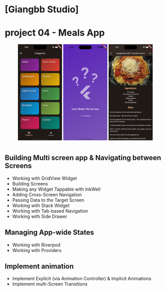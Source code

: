 # [Giangbb Studio]

# project 04 - Meals App

<div class="image-container" align="center">
  <img src="readme/img1.png" alt="Image 1"  height="300">
  <img src="readme/img2.png" alt="Image 2"  height="300">
  <img src="readme/img3.png" alt="Image 3"  height="300">
</div>

#

## Building Multi screen app & Navigating between Screens

- Working with GridView Widget
- Building Screens
- Making any Widget Tappable with InkWell
- Adding Cross-Screen Navigation
- Passing Data to the Target Screen
- Working with Stack Widget
- Working with Tab-based Navigation
- Working with Side Drawer

## Managing App-wide States

- Working with Riverpod
- Working with Providers

## Implement animation

- Implement Explicit (via Animation Controller) & Implicit Animations
- Implement multi-Screen Transitions
